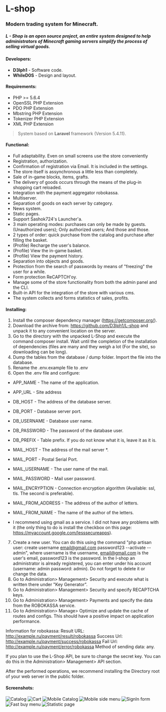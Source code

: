 # L-shop
### Modern trading system for Minecraft.

##### L - Shop is an open source project, an entire system designed to help administrators of Minecraft gaming servers simplify the process of selling virtual goods.

#### Developers:
* **D3lph1** - Software code.
* **WhileD0S** - Design and layout.

#### Requirements:
* PHP >= 5.6.4
* OpenSSL PHP Extension
* PDO PHP Extension
* Mbstring PHP Extension
* Tokenizer PHP Extension
* XML PHP Extension

> System based on **Laravel** framework (Version 5.4.11).

#### Functional:
* Full adaptability. Even on small screens use the store conveniently
* Registration, authorization.
* Confirmation of registration via Email. It is included in the settings.
* The store itself is assynchronous a little less than completely.
* Sale of in-game blocks, items, grafts.
* The delivery of goods occurs through the means of the plug-in shopping cart reloaded.
* Integration with the payment aggregator robokassa.
* Multiserver.
* Separation of goods on each server by category.
* News system.
* Static pages.
* Support Sashok724's Launcher'a.
* 3 main operating modes: purchases can only be made by guests. (Unauthorized users); Only authorized users; And those and those.
* 2 types of order: quick purchase from the catalog and purchase after filling the basket.
* (Profile) Recharge the user's balance.
* (Profile) View the in-game basket.
* (Profile) View the payment history.
* Separation into objects and goods.
* Protection from the search of passwords by means of "freezing" the user for a while.
* Form protection ReCAPTCH'oy.
* Manage some of the store functionality from both the admin panel and the CLI.
* Built-in API for the integration of the store with various cms.
* The system collects and forms statistics of sales, profits.

#### Installing:
1) Install the composer dependency manager (https://getcomposer.org/).
2) Download the archive from: https://github.com/D3lph1/L-shop and unpack it to any convenient location on the server.
3) Go to the directory with the unpacked L-Shop and execute the command composer install. Wait until the completion of the installation of dependencies (files are many and they weigh a lot (For the site), so downloading can be long).
4) Dump the tables from the database / dump folder. Import the file into the database.
5) Rename the .env.example file to .env
6) Open the .env file and configure:
+ APP_NAME - The name of the application.
+ APP_URL - Site address

+ DB_HOST - The address of the database server.
+ DB_PORT - Database server port.
+ DB_USERNAME - Database user name.
+ DB_PASSWORD - The password of the database user.
+ DB_PREFIX - Table prefix. If you do not know what it is, leave it as it is.

+ MAIL_HOST - The address of the mail server *.
+ MAIL_PORT - Postal Serial Port.
+ MAIL_USERNAME - The user name of the mail.
+ MAIL_PASSWORD - Mail user password.
+ MAIL_ENCRYPTION - Connection encryption algorithm (Available: ssl, tls. The second is preferable).
+ MAIL_FROM_ADDRESS - The address of the author of letters.
+ MAIL_FROM_NAME - The name of the author of the letters.

* I recommend using gmail as a service. I did not have any problems with it (the only thing to do is install the checkbox on this page: https://myaccount.google.com/lesssecureapps).
7) Create a new user. You can do this using the command "php artisan user: create username email@gmail.com password123 --activate --admin", where username is the username, email@gmail.com is the user's email, password123 is the password. In the l-shop an administrator is already registered, you can enter under his account (username: admin password: admin). Do not forget to delete it or change the data.
8) Go to Administration> Management> Security and execute what is written there under "Key Generator".
10) Go to Administration> Management> Security and specify RECAPTCHA keys.
11) Go to Administration> Management> Payments and specify the data from the ROBOKASSA service.
12) Go to Administration> Manage> Optimize and update the cache of routes and configs. This should have a positive impact on application performance.

Information for robokassa:
Result URL: http://example.ru/payment/result/robokassa
Success Url: http://example.ru/payment/success/robokassa
Fail Url: http://example.ru/payment/error/robokassa
Method of sending data: any.

If you plan to use the L-Shop API, be sure to change the secret key. You can do this in the Administration> Management> API section.

After the performed operations, we recommend installing the Directory root of your web server in the public folder.

#### Screenshots:

![Catalog](http://i91.fastpic.ru/big/2017/0309/80/d44dff69a8f49657719f30ccf330f180.png)
![Cart](http://i89.fastpic.ru/big/2017/0309/56/296a4c20ccbf1574ec893a945f076056.png)
![Mobile Catalog](http://i89.fastpic.ru/big/2017/0309/c8/0714e669be61da8efb0b21e22fcc4cc8.png)
![Mobile side menu](http://i89.fastpic.ru/big/2017/0309/17/ee2a8fe88f883dab58587bff4ca83917.png)
![SignIn form](http://i89.fastpic.ru/big/2017/0309/ec/2b6c2c9a9e3be9ffae9898e0de1bbaec.png)
![Fast buy menu](http://i89.fastpic.ru/big/2017/0309/31/cf22661cd8e7ff1cee87bfc700acdc31.png)
![Statistic page](http://i90.fastpic.ru/big/2017/0402/20/5bfd77e644b9dcf46fd85e5d59e1d320.png)
